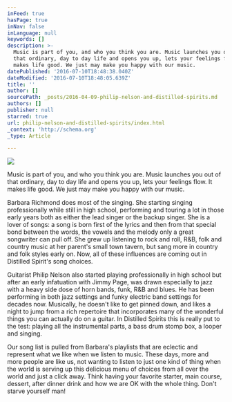 ```yaml
---
inFeed: true
hasPage: true
inNav: false
inLanguage: null
keywords: []
description: >-
  Music is part of you, and who you think you are. Music launches you out of
  that ordinary, day to day life and opens you up, lets your feelings flow. It
  makes life good. We just may make you happy with our music.
datePublished: '2016-07-10T18:48:38.040Z'
dateModified: '2016-07-10T18:48:05.639Z'
title: ''
author: []
sourcePath: _posts/2016-04-09-philip-nelson-and-distilled-spirits.md
authors: []
publisher: null
starred: true
url: philip-nelson-and-distilled-spirits/index.html
_context: 'http://schema.org'
_type: Article

---
```

![](https://the-grid-user-content.s3-us-west-2.amazonaws.com/78bd4871-a59b-4063-a2ab-e1f398ad9c70.jpg)

Music is part of you, and who you think you are. Music launches you out of that ordinary, day to day life and opens you up, lets your feelings flow. It makes life good. We just may make you happy with our music.

Barbara Richmond does most of the singing. She starting singing professionally while still in high school, performing and touring a lot in those early years both as either the lead singer or the backup singer. She is a lover of songs: a song is born first of the lyrics and then from that special bond between the words, the vowels and the melody only a great songwriter can pull off. She grew up listening to rock and roll, R&B, folk and country music at her parent's small town tavern, but sang more in country and folk styles early on. Now, all of these influences are coming out in Distilled Spirit's song choices. 

Guitarist Philip Nelson also started playing professionally in high school but after an early infatuation with Jimmy Page, was drawn especially to jazz with a heavy side dose of horn bands, funk, R&B and blues. He has been performing in both jazz settings and funky electric band settings for decades now. Musically, he doesn't like to get pinned down, and likes a night to jump from a rich repertoire that incorporates many of the wonderful things you can actually do on a guitar. In Distilled Spirits this is really put to the test: playing all the instrumental parts, a bass drum stomp box, a looper and singing. 

Our song list is pulled from Barbara's playlists that are eclectic and represent what we like when we listen to music. These days, more and more people are like us, not wanting to listen to just one kind of thing when the world is serving up this delicious menu of choices from all over the world and just a click away. Think having your favorite starter, main course, dessert, after dinner drink and how we are OK with the whole thing. Don't starve yourself man!